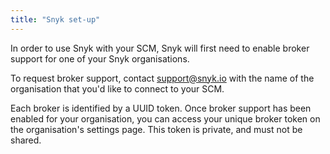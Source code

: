 ```yaml
---
title: "Snyk set-up"
---
```


In order to use Snyk with your SCM, Snyk will first need to enable broker support for one of your Snyk organisations.

To request broker support, contact [support@snyk.io](mailto:support@snyk.io) with the name of the organisation that you'd like to connect to your SCM.

Each broker is identified by a UUID token. Once broker support has been enabled for your organisation, you can access your unique broker token on the organisation's settings page. This token is private, and must not be shared.
